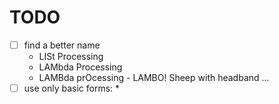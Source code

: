 # TODO

* [ ] find a better name
  * LISt Processing
  * LAMbda Processing
  * LAMBda prOcessing - LAMBO! Sheep with headband ...
* [ ] use only basic forms:
  * 
